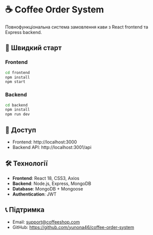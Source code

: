 ﻿# ☕ Coffee Order System

Повнофункціональна система замовлення кави з React frontend та Express backend.

## 🚀 Швидкий старт

### Frontend
```bash
cd frontend
npm install
npm start
```

### Backend  
```bash
cd backend
npm install
npm run dev
```

## 📱 Доступ
- Frontend: http://localhost:3000
- Backend API: http://localhost:3001/api

## 🛠️ Технології
- **Frontend**: React 18, CSS3, Axios
- **Backend**: Node.js, Express, MongoDB
- **Database**: MongoDB + Mongoose
- **Authentication**: JWT

## 📞 Підтримка
- Email: support@coffeeshop.com
- GitHub: https://github.com/yunona46/coffee-order-system
